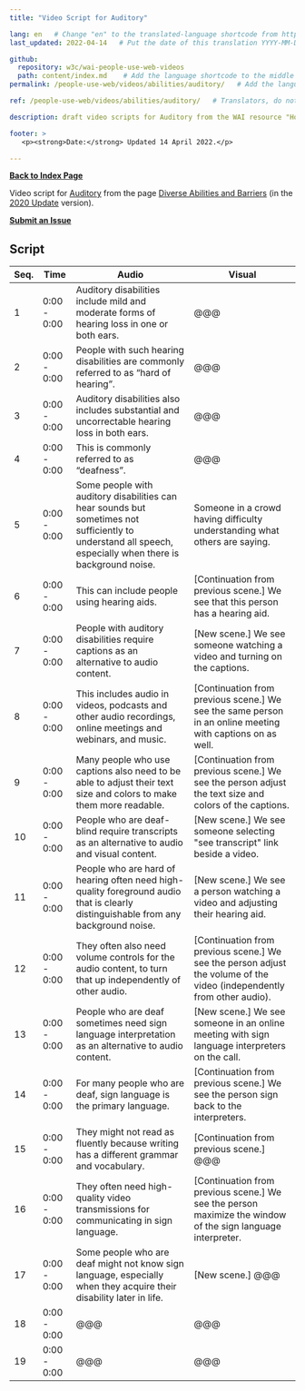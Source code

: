 ```yaml
---
title: "Video Script for Auditory"

lang: en   # Change "en" to the translated-language shortcode from https://www.iana.org/assignments/language-subtag-registry/language-subtag-registry
last_updated: 2022-04-14   # Put the date of this translation YYYY-MM-DD (with month in the middle)

github:
  repository: w3c/wai-people-use-web-videos
  path: content/index.md    # Add the language shortcode to the middle of the filename, for example: content/index.fr.md
permalink: /people-use-web/videos/abilities/auditory/   # Add the language shortcode to the end, with no slash at end, for example: /link/to/page/fr

ref: /people-use-web/videos/abilities/auditory/   # Translators, do not change this

description: draft video scripts for Auditory from the WAI resource "How People with Disabilities Use the Web"

footer: >
   <p><strong>Date:</strong> Updated 14 April 2022.</p>

---
```


**[Back to Index Page](../../)**

Video script for [Auditory](https://deploy-preview-113--wai-people-use-web.netlify.app/people-use-web/abilities-barriers-auditory/) from the page [Diverse Abilities and Barriers](https://www.w3.org/WAI/people-use-web/abilities-barriers/) (in the [2020 Update](https://github.com/w3c/wai-people-use-web/wiki/Persona-development) version).

**[Submit an Issue](https://github.com/w3c/wai-people-use-web-videos/issues/new?title=[Auditory])**

## Script

| Seq. | Time | Audio | Visual |
| --- | --- | --- | --- |
| 1 | 0:00 - 0:00 | Auditory disabilities include mild and moderate forms of hearing loss in one or both ears. | @@@ |
| 2 | 0:00 - 0:00 | People with such hearing disabilities are commonly referred to as “hard of hearing”. | @@@ |
| 3 | 0:00 - 0:00 | Auditory disabilities also includes substantial and uncorrectable hearing loss in both ears. | @@@ |
| 4 | 0:00 - 0:00 | This is commonly referred to as “deafness”. | @@@ |
| 5 | 0:00 - 0:00 | Some people with auditory disabilities can hear sounds but sometimes not sufficiently to understand all speech, especially when there is background noise. | Someone in a crowd having difficulty understanding what others are saying. |
| 6 | 0:00 - 0:00 | This can include people using hearing aids. | [Continuation from previous scene.] We see that this person has a hearing aid.|
| 7 | 0:00 - 0:00 | People with auditory disabilities require captions as an alternative to audio content. | [New scene.] We see someone watching a video and turning on the captions. |
| 8 | 0:00 - 0:00 | This includes audio in videos, podcasts and other audio recordings, online meetings and webinars, and music. | [Continuation from previous scene.] We see the same person in an online meeting with captions on as well. |
| 9 | 0:00 - 0:00 | Many people who use captions also need to be able to adjust their text size and colors to make them more readable. | [Continuation from previous scene.] We see the person adjust the text size and colors of the captions. |
| 10 | 0:00 - 0:00 | People who are deaf-blind require transcripts as an alternative to audio and visual content. | [New scene.] We see someone selecting "see transcript" link beside a video. |
| 11 | 0:00 - 0:00 | People who are hard of hearing often need high-quality foreground audio that is clearly distinguishable from any background noise. | [New scene.] We see a person watching a video and adjusting their hearing aid. |
| 12 | 0:00 - 0:00 | They often also need volume controls for the audio content, to turn that up independently of other audio. | [Continuation from previous scene.] We see the person adjust the volume of the video (independently from other audio). |
| 13 | 0:00 - 0:00 | People who are deaf sometimes need sign language interpretation as an alternative to audio content. | [New scene.] We see someone in an online meeting with sign language interpreters on the call. |
| 14 | 0:00 - 0:00 | For many people who are deaf, sign language is the primary language. | [Continuation from previous scene.] We see the person sign back to the interpreters. |
| 15 | 0:00 - 0:00 | They might not read as fluently because writing has a different grammar and vocabulary. | [Continuation from previous scene.] @@@ |
| 16 | 0:00 - 0:00 | They often need high-quality video transmissions for communicating in sign language. | [Continuation from previous scene.] We see the person maximize the window of the sign language interpreter. |
| 17 | 0:00 - 0:00 | Some people who are deaf might not know sign language, especially when they acquire their disability later in life. | [New scene.] @@@ |
| 18 | 0:00 - 0:00 | @@@ | @@@ |
| 19 | 0:00 - 0:00 | @@@ | @@@ |
